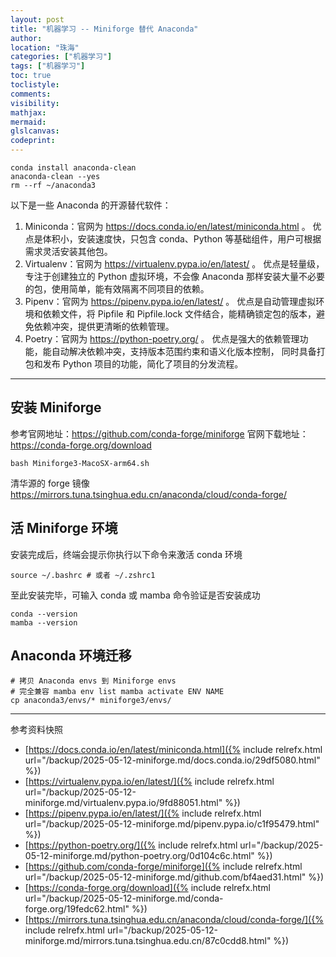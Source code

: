 ```yaml
---
layout: post
title: "机器学习 -- Miniforge 替代 Anaconda"
author:
location: "珠海"
categories: ["机器学习"]
tags: ["机器学习"]
toc: true
toclistyle:
comments:
visibility:
mathjax:
mermaid:
glslcanvas:
codeprint:
---
```


```
conda install anaconda-clean
anaconda-clean --yes
rm --rf ~/anaconda3
```

以下是一些 Anaconda 的开源替代软件：

1. Miniconda：官网为 <https://docs.conda.io/en/latest/miniconda.html> 。
    优点是体积小，安装速度快，只包含 conda、Python 等基础组件，用户可根据需求灵活安装其他包。
2. Virtualenv：官网为 <https://virtualenv.pypa.io/en/latest/> 。
    优点是轻量级，专注于创建独立的 Python 虚拟环境，不会像 Anaconda 那样安装大量不必要的包，使用简单，能有效隔离不同项目的依赖。
3. Pipenv：官网为 <https://pipenv.pypa.io/en/latest/> 。
    优点是自动管理虚拟环境和依赖文件，将 Pipfile 和 Pipfile.lock 文件结合，能精确锁定包的版本，避免依赖冲突，提供更清晰的依赖管理。
4. Poetry：官网为 <https://python-poetry.org/> 。
    优点是强大的依赖管理功能，能自动解决依赖冲突，支持版本范围约束和语义化版本控制，
    同时具备打包和发布 Python 项目的功能，简化了项目的分发流程。

----


## 安装 Miniforge

参考官网地址：<https://github.com/conda-forge/miniforge>
官网下载地址：<https://conda-forge.org/download>

```
bash Miniforge3-MacoSX-arm64.sh
```

清华源的 forge 镜像
<https://mirrors.tuna.tsinghua.edu.cn/anaconda/cloud/conda-forge/>


## 活 Miniforge 环境

安装完成后，终端会提示你执行以下命令来激活 conda 环境
```
source ~/.bashrc # 或者 ~/.zshrc1
```

至此安装完毕，可输入 conda 或 mamba 命令验证是否安装成功
```
conda --version
mamba --version
```


## Anaconda 环境迁移

```
# 拷贝 Anaconda envs 到 Miniforge envs
# 完全兼容 mamba env list mamba activate ENV NAME
cp anaconda3/envs/* miniforge3/envs/
```



<hr class='reviewline'/>
<p class='reviewtip'><script type='text/javascript' src='{% include relref.html url="/assets/reviewjs/blogs/2025-05-12-miniforge.md.js" %}'></script></p>
<font class='ref_snapshot'>参考资料快照</font>

- [https://docs.conda.io/en/latest/miniconda.html]({% include relrefx.html url="/backup/2025-05-12-miniforge.md/docs.conda.io/29df5080.html" %})
- [https://virtualenv.pypa.io/en/latest/]({% include relrefx.html url="/backup/2025-05-12-miniforge.md/virtualenv.pypa.io/9fd88051.html" %})
- [https://pipenv.pypa.io/en/latest/]({% include relrefx.html url="/backup/2025-05-12-miniforge.md/pipenv.pypa.io/c1f95479.html" %})
- [https://python-poetry.org/]({% include relrefx.html url="/backup/2025-05-12-miniforge.md/python-poetry.org/0d104c6c.html" %})
- [https://github.com/conda-forge/miniforge]({% include relrefx.html url="/backup/2025-05-12-miniforge.md/github.com/bf4aed31.html" %})
- [https://conda-forge.org/download]({% include relrefx.html url="/backup/2025-05-12-miniforge.md/conda-forge.org/19fedc62.html" %})
- [https://mirrors.tuna.tsinghua.edu.cn/anaconda/cloud/conda-forge/]({% include relrefx.html url="/backup/2025-05-12-miniforge.md/mirrors.tuna.tsinghua.edu.cn/87c0cdd8.html" %})
